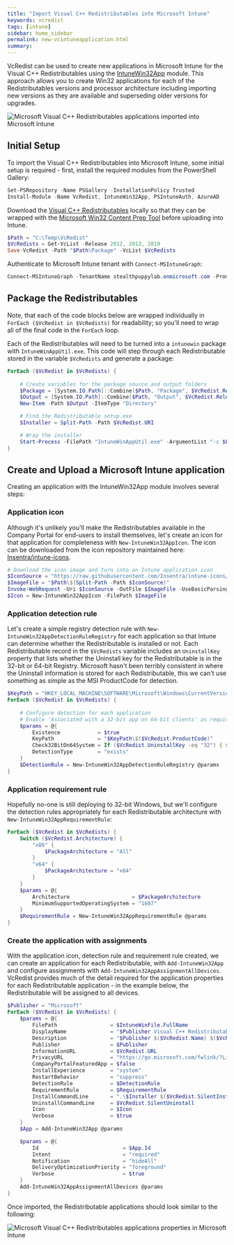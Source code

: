 ```yaml
---
title: "Import Visual C++ Redistributables into Microsoft Intune"
keywords: vcredist
tags: [intune]
sidebar: home_sidebar
permalink: new-vcintuneapplication.html
summary: 
---
```

VcRedist can be used to create new applications in Microsoft Intune for the Visual C++ Redistributables using the [IntuneWin32App](https://github.com/MSEndpointMgr/IntuneWin32App) module. This approach allows you to create Win32 applications for each of the Redistributables versions and processor architecture including importing new versions as they are available and superseding older versions for upgrades.

![Microsoft Visual C++ Redistributables applications imported into Microsoft Intune](/images/vcredist-intune.png)

## Initial Setup

To import the Visual C++ Redistributables into Microsoft Intune, some initial setup is required - first, install the required modules from the PowerShell Gallery:

```powershell
Set-PSRepository -Name PSGallery -InstallationPolicy Trusted
Install-Module -Name VcRedist, IntuneWin32App, PSIntuneAuth, AzureAD
```

Download the [Visual C++ Redistributables](/save-vcredist.html) locally so that they can be wrapped with the [Microsoft Win32 Content Prep Tool](https://github.com/Microsoft/Microsoft-Win32-Content-Prep-Tool) before uploading into Intune.

```powershell
$Path = "C:\Temp\VcRedist"
$VcRedists = Get-VcList -Release 2012, 2013, 2019
Save-VcRedist -Path "$Path\Package" -VcList $VcRedists
```

Authenticate to Microsoft Intune tenant with `Connect-MSIntuneGraph`:

```powershell
Connect-MSIntuneGraph -TenantName stealthpuppylab.onmicrosoft.com -PromptBehavior Always
```

## Package the Redistributables

Note, that each of the code blocks below are wrapped individually in `ForEach ($VcRedist in $VcRedists)` for readability; so you'll need to wrap all of the final code in the `ForEach` loop.

Each of the Redistributables will need to be turned into a `intunewin` package with `IntuneWinAppUtil.exe`. This code will step through each Redistributable stored in the variable `$VcRedists` and generate a package:

```powershell
ForEach ($VcRedist in $VcRedists) {
    
    # Create variables for the package source and output folders
    $Package = [System.IO.Path]::Combine($Path, "Package", $VcRedist.Release, $VcRedist.Architecture, $VcRedist.Version)
    $Output = [System.IO.Path]::Combine($Path, "Output", $VcRedist.Release, $VcRedist.Architecture, $VcRedist.Version)
    New-Item -Path $Output -ItemType "Directory"

    # Find the Redistributable setup.exe
    $Installer = Split-Path -Path $VcRedist.URI

    # Wrap the installer
    Start-Process -FilePath "IntuneWinAppUtil.exe" -ArgumentList "-c $Package -s $Installer -o $Output -q" -Wait -NoNewWindow
}
```

## Create and Upload a Microsoft Intune application

Creating an application with the IntuneWin32App module involves several steps:

### Application icon

Although it's unlikely you'll make the Redistributables available in the Company Portal for end-users to install themselves, let's create an icon for that application for completeness with `New-IntuneWin32AppIcon`. The icon can be downloaded from the icon repository maintained here: [Insentra/intune-icons](https://github.com/Insentra/intune-icons).

```powershell
# Download the icon image and turn into an Intune application icon
$IconSource = "https://raw.githubusercontent.com/Insentra/intune-icons/main/icons/Microsoft-VisualStudio.png"
$ImageFile = "$Path\$(Split-Path -Path $IconSource)"
Invoke-WebRequest -Uri $IconSource -OutFile $ImageFile -UseBasicParsing
$Icon = New-IntuneWin32AppIcon -FilePath $ImageFile
```

### Application detection rule

Let's create a simple registry detection rule with `New-IntuneWin32AppDetectionRuleRegistry` for each application so that Intune can determine whether the Redistributable is installed or not. Each Redistributable record in the `$VcRedists` variable includes an `UninstallKey` property that lists whether the Uninstall key for the Redistributable is in the 32-bit or 64-bit Registry. Microsoft hasn't been terribly consistent in where the Uninstall information is stored for each Redistributable, this we can't use something as simple as the MSI ProductCode for detection.

```powershell
$KeyPath = "HKEY_LOCAL_MACHINE\SOFTWARE\Microsoft\Windows\CurrentVersion\Uninstall"
ForEach ($VcRedist in $VcRedists) {
    
    # Configure detection for each application
    # Enable 'Associated with a 32-bit app on 64-bit clients' as required
    $params = @{
        Existence            = $true
        KeyPath              = "$KeyPath\$($VcRedist.ProductCode)"
        Check32BitOn64System = If ($VcRedist.UninstallKey -eq "32") { $True } Else { $False }
        DetectionType        = "exists"
    }
    $DetectionRule = New-IntuneWin32AppDetectionRuleRegistry @params
}
```

### Application requirement rule

Hopefully no-one is still deploying to 32-bit Windows, but we'll configure the detection rules appropriately for each Redistributable architecture with `New-IntuneWin32AppRequirementRule`:

```powershell
ForEach ($VcRedist in $VcRedists) {
    Switch ($VcRedist.Architecture) {
        "x86" {
            $PackageArchitecture = "All"
        }
        "x64" {
            $PackageArchitecture = "x64"
        }
    }
    $params = @{
        Architecture                    = $PackageArchitecture
        MinimumSupportedOperatingSystem = "1607"
    }
    $RequirementRule = New-IntuneWin32AppRequirementRule @params
}
```

### Create the application with assignments

With the application icon, detection rule and requirement rule created, we can create an application for each Redistributable, with `Add-IntuneWin32App` and configure assignments with `Add-IntuneWin32AppAssignmentAllDevices`. VcRedist provides much of the detail required for the application properties for each Redistributable application - in the example below, the Redistributable will be assigned to all devices.

```powershell
$Publisher = "Microsoft"
ForEach ($VcRedist in $VcRedists) {
    $params = @{
        FilePath                 = $IntuneWinFile.FullName
        DisplayName              = "$Publisher Visual C++ Redistributable $($VcRedist.Release) $($VcRedist.Architecture) $($VcRedist.Version)"
        Description              = "$Publisher $($VcRedist.Name) $($VcRedist.Architecture) $($VcRedist.Version)."
        Publisher                = $Publisher
        InformationURL           = $VcRedist.URL
        PrivacyURL               = "https://go.microsoft.com/fwlink/?LinkId=521839"
        CompanyPortalFeaturedApp = $false
        InstallExperience        = "system"
        RestartBehavior          = "suppress"
        DetectionRule            = $DetectionRule
        RequirementRule          = $RequirementRule
        InstallCommandLine       = ".\$Installer $($VcRedist.SilentInstall)"
        UninstallCommandLine     = $VcRedist.SilentUninstall
        Icon                     = $Icon
        Verbose                  = $true
    }
    $App = Add-IntuneWin32App @params

    $params = @{
        Id                           = $App.Id
        Intent                       = "required"
        Notification                 = "hideAll"
        DeliveryOptimizationPriority = "foreground"
        Verbose                      = $true
    }
    Add-IntuneWin32AppAssignmentAllDevices @params
}
```

Once imported, the Redistributable applications should look similar to the following:

![Microsoft Visual C++ Redistributables applications properties in Microsoft Intune](/images/vcredist-intune2.png)
